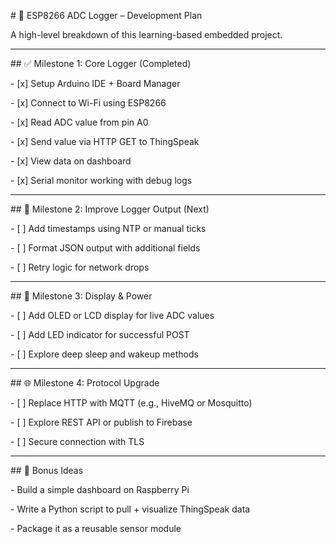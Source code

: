 \# 🧭 ESP8266 ADC Logger – Development Plan



A high-level breakdown of this learning-based embedded project.



---



\## ✅ Milestone 1: Core Logger (Completed)

\- \[x] Setup Arduino IDE + Board Manager

\- \[x] Connect to Wi-Fi using ESP8266

\- \[x] Read ADC value from pin A0

\- \[x] Send value via HTTP GET to ThingSpeak

\- \[x] View data on dashboard

\- \[x] Serial monitor working with debug logs



---



\## 🔄 Milestone 2: Improve Logger Output (Next)

\- \[ ] Add timestamps using NTP or manual ticks

\- \[ ] Format JSON output with additional fields

\- \[ ] Retry logic for network drops



---



\## 🔋 Milestone 3: Display \& Power

\- \[ ] Add OLED or LCD display for live ADC values

\- \[ ] Add LED indicator for successful POST

\- \[ ] Explore deep sleep and wakeup methods



---



\## 🌐 Milestone 4: Protocol Upgrade

\- \[ ] Replace HTTP with MQTT (e.g., HiveMQ or Mosquitto)

\- \[ ] Explore REST API or publish to Firebase

\- \[ ] Secure connection with TLS



---



\## 🧪 Bonus Ideas

\- Build a simple dashboard on Raspberry Pi

\- Write a Python script to pull + visualize ThingSpeak data

\- Package it as a reusable sensor module



